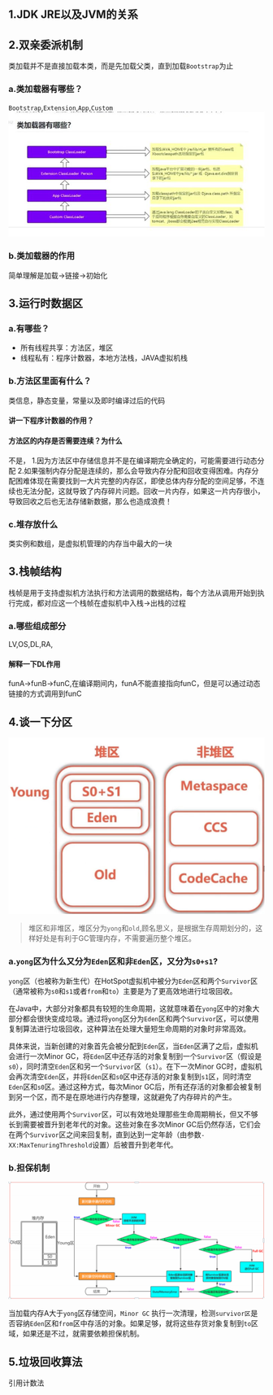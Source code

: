 ## 1.JDK JRE以及JVM的关系



## 2.双亲委派机制
 类加载并不是直接加载本类，而是先加载父类，直到加载`Bootstrap`为止

### a.类加载器有哪些？
`Bootstrap`,`Extension`,`App`,`Custom `
![alt text](image.png)
### b.类加载器的作用
简单理解是加载->链接->初始化

## 3.运行时数据区
### a.有哪些？
- 所有线程共享：方法区，堆区
- 线程私有：程序计数器，本地方法栈，JAVA虚拟机栈
### b.方法区里面有什么？
类信息，静态变量，常量以及即时编译过后的代码
#### 讲一下程序计数器的作用？
#### 方法区的内存是否需要连续？为什么

不是，
1.因为方法区中存储信息并不是在编译期完全确定的，可能需要进行动态分配
2.如果强制内存分配是连续的，那么会导致内存分配和回收变得困难。内存分配困难体现在需要找到一大片完整的内存区，即使总体内存分配的空间足够，不连续也无法分配，这就导致了内存碎片问题。回收一片内存，如果这一片内存很小，导致回收之后也无法存储新数据，那么也造成浪费！
### c.堆存放什么
类实例和数组，是虚拟机管理的内存当中最大的一块 


## 3.栈帧结构
栈帧是用于支持虚拟机方法执行和方法调用的数据结构，每个方法从调用开始到执行完成，都对应这一个栈帧在虚拟机中入栈->出栈的过程
### a.哪些组成部分
LV,OS,DL,RA,
#### 解释一下DL作用
funA->funB->funC,在编译期间内，funA不能直接指向funC，但是可以通过动态链接的方式调用到funC


## 4.谈一下分区
![alt text](image-1.png)
> 堆区和非堆区，堆区分为`yong`和`old`,顾名思义，是根据生存周期划分的，这样好处是有利于GC管理内存，不需要遍历整个堆区。
### a.`yong`区为什么又分为`Eden`区和非`Eden`区，又分为`s0+s1`?
`yong`区（也被称为新生代）在HotSpot虚拟机中被分为`Eden`区和两个`Survivor`区（通常被称为`s0`和`s1`或者`from`和`to`）主要是为了更高效地进行垃圾回收。

在Java中，大部分对象都具有较短的生命周期，这就意味着在`yong`区中的对象大部分都会很快变成垃圾。通过将`yong`区分为`Eden`区和两个`Survivor`区，可以使用复制算法进行垃圾回收，这种算法在处理大量短生命周期的对象时非常高效。

具体来说，当新创建的对象首先会被分配到`Eden`区，当`Eden`区满了之后，虚拟机会进行一次Minor GC，将`Eden`区中还存活的对象复制到一个`Survivor`区（假设是`s0`），同时清空`Eden`区和另一个`Survivor`区（`s1`）。在下一次Minor GC时，虚拟机会再次清空`Eden`区，并将`Eden`区和`s0`区中还存活的对象复制到`s1`区，同时清空`Eden`区和`s0`区。通过这种方式，每次Minor GC后，所有还存活的对象都会被复制到另一个区，而不是在原地进行内存整理，这就避免了内存碎片的产生。

此外，通过使用两个`Survivor`区，可以有效地处理那些生命周期稍长，但又不够长到需要被晋升到老年代的对象。这些对象在多次Minor GC后仍然存活，它们会在两个`Survivor`区之间来回复制，直到达到一定年龄（由参数`-XX:MaxTenuringThreshold`设置）后被晋升到老年代。

### b.担保机制
![alt text](image-2.png)

当加载内存A大于`yong`区存储空间，`Minor GC` 执行一次清理，检测`survivor区`是否容纳`Eden`区和`from`区中存活的对象。如果足够，就将这些存货对象复制到`to`区域，如果还是不过，就需要依赖担保机制。


## 5.垃圾回收算法

引用计数法  